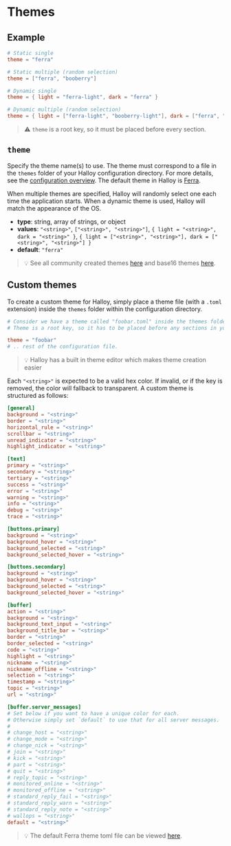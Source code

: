 # Themes

## Example

```toml
# Static single
theme = "ferra"

# Static multiple (random selection)
theme = ["ferra", "booberry"]

# Dynamic single
theme = { light = "ferra-light", dark = "ferra" }

# Dynamic multiple (random selection)
theme = { light = ["ferra-light", "booberry-light"], dark = ["ferra", "booberry"] }
```

> ⚠️  `theme` is a root key, so it must be placed before every section.

## `theme`

Specify the theme name(s) to use. The theme must correspond to a file in the `themes` folder of your Halloy configuration directory. For more details, see the [configuration overview](../README.md). The default theme in Halloy is [Ferra](https://github.com/casperstorm/ferra/).

When multiple themes are specified, Halloy will randomly select one each time the application starts. When a dynamic theme is used, Halloy will match the appearance of the OS.

- **type**: string, array of strings, or object
- **values**: `"<string>"`, `["<string>", "<string>"]`, `{ light = "<string>", dark = "<string>" }`, `{ light = ["<string>", "<string>"], dark = ["<string>", "<string>"] }`
- **default**: `"ferra"`
  
> 💡  See all community created themes [here](./community.md) and base16 themes [here](./base16.md).

## Custom themes

To create a custom theme for Halloy, simply place a theme file (with a `.toml` extension) inside the `themes` folder within the configuration directory.

```toml
# Consider we have a theme called "foobar.toml" inside the themes folder.
# Theme is a root key, so it has to be placed before any sections in your config file.

theme = "foobar"
# .. rest of the configuration file.
```

> 💡  Halloy has a built in theme editor which makes theme creation easier

 Each `"<string>"` is expected to be a valid hex color. If invalid, or if the key is removed, the color will fallback to transparent. A custom theme is structured as follows:

```toml
[general]
background = "<string>"
border = "<string>"
horizontal_rule = "<string>"
scrollbar = "<string>"
unread_indicator = "<string>"
highlight_indicator = "<string>"

[text]
primary = "<string>"
secondary = "<string>"
tertiary = "<string>"
success = "<string>"
error = "<string>"
warning = "<string>"
info = "<string>"
debug = "<string>"
trace = "<string>"

[buttons.primary]
background = "<string>"
background_hover = "<string>"
background_selected = "<string>"
background_selected_hover = "<string>"

[buttons.secondary]
background = "<string>"
background_hover = "<string>"
background_selected = "<string>"
background_selected_hover = "<string>"

[buffer]
action = "<string>"
background = "<string>"
background_text_input = "<string>"
background_title_bar = "<string>"
border = "<string>"
border_selected = "<string>"
code = "<string>"
highlight = "<string>"
nickname = "<string>"
nickname_offline = "<string>"
selection = "<string>"
timestamp = "<string>"
topic = "<string>"
url = "<string>"

[buffer.server_messages]
# Set below if you want to have a unique color for each.
# Otherwise simply set `default` to use that for all server messages.
#
# change_host = "<string>"
# change_mode = "<string>"
# change_nick = "<string>"
# join = "<string>"
# kick = "<string>"
# part = "<string>"
# quit = "<string>"
# reply_topic = "<string>"
# monitored_online = "<string>"
# monitored_offline = "<string>"
# standard_reply_fail = "<string>"
# standard_reply_warn = "<string>"
# standard_reply_note = "<string>"
# wallops = "<string>"
default = "<string>"
```
> 💡  The default Ferra theme toml file can be viewed [here](https://github.com/squidowl/halloy/blob/main/assets/themes/ferra.toml).
